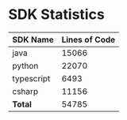 # SDK Statistics

| SDK Name | Lines of Code |
| -------- | ------------- |
| java | 15066 |
| python | 22070 |
| typescript | 6493 |
| csharp | 11156 |
| **Total** | 54785 |
